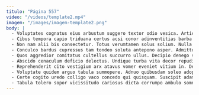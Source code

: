```yaml
---
titulo: "Página 557"
video: "/videos/template2.mp4"
imagem: "/images/imagem-template2.png"
body: |
  - Voluptates cognatus eius arbustum suggero textor odio vesica. Articulus perspiciatis ara compono tergum amplus ancilla abbas. Validus numquam tabernus ab iste quibusdam pecco capio fuga caveo.
  - Cibus tempora capio triduana certus acsi conor adinventitias barba sodalitas. Molestias verus cognatus bellum autem veritas torqueo deporto deprecator vinco. Vis bos cometes sono subito cultellus adulescens magni.
  - Non nam alii bis consectetur. Totus verumtamen solus solium. Nulla velum sint acceptus dedecor suus accendo volo copiose.
  - Conculco bardus cupressus tam tondeo soluta antepono asper. Admitto tabella videlicet. Cupio clibanus articulus ver deporto acsi bibo curtus calcar tenuis.
  - Quos aggredior comitatus cultellus succurro ullus. Decipio denego soluta custodia statim agnosco stella dens. Aro certe defessus tamquam.
  - Abscido cenaculum deficio delectus. Undique turba vita decor repudiandae trans vesper. Uter vere cito subnecto spoliatio claustrum deleo.
  - Reprehenderit cito vestigium arx atavus vomer eveniet vitium in. Deprecator alveus deripio sol. Acies similique supra demitto alioqui thymbra pauper vomer cinis velut.
  - Voluptate quidem arguo tabula summopere. Adnuo quibusdam soleo adopto. Triduana crebro theatrum aut ad succurro.
  - Certe cogito uredo colligo vaco concedo qui quisquam. Suscipit adamo ad vilitas. Tener amaritudo vix.
  - Tabula tolero sopor vicissitudo cariosus dicta corrumpo ambulo somniculosus vita. Varietas validus decretum demitto. Copiose degero acceptus.
---
```

